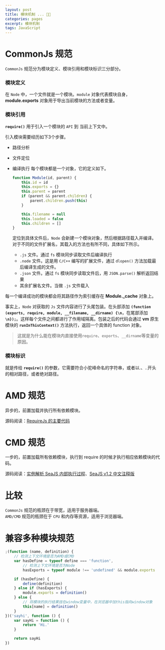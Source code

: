 ```yaml
---
layout: post
title: 模块机制 ... 👏👏
categories: pages
excerpt: 模块机制
tags: JavaScript
---
```

# CommonJs 规范
`CommonJs` 规范分为模块定义、模块引用和模块标识三分部分。

### 模块定义  
在 `Node` 中，一个文件就是一个模块。`module` 对象代表模块自身，**module.exports** 对象用于导出当前模块的方法或者变量。

### 模块引用  
**`require()`** 用于引入一个模块的 `API` 到 当前上下文中。

引入模块需要经历如下3个步骤。
* 路径分析
* 文件定位

* 编译执行
  每个模块都是一个对象，它的定义如下。

  ```javascript
  function Module(id, parent) {
      this.id = id
      this.exports = {}
      this.parent = parent
      if (parent && parent.children) {
          parent.children.push(this)
      }

      this.filename = null
      this.loaded = false
      this.children = []
  }
  ```

  定位到具体文件后，`Node` 会新建一个模块对象，然后根据路径载入并编译。对于不同的文件扩展名，其载入的方法也有所不同，具体如下所示。  
  * `.js` 文件。通过 `fs` 模块同步读取文件后编译执行
  * `.node` 文件。这是用 `C/C++` 编写的扩展文件，通过 `dlopen()` 方法加载最后编译生成的文件。
  * `.json` 文件。通过 `fs` 模块同步读取文件后，用 `JSON.parse()` 解析返回结果
  * 其余扩展名文件。当做 `.js` 文件载入

每一个编译成功的模块都会将其路径作为索引缓存在 **Module._cache** 对象上。  

事实上，`Node` 对获取的 `Js` 文件内容进行了头尾包装。在头部添加 **`(function (exports, require, module, __filename, __dirname) {\n`**，在尾部添加 **`\n});`**。这样每个文件之间都进行了作用域隔离。包装之后的代码会通过 **vm** 原生模块的 **`runInThisContext()`** 方法执行，返回一个具体的 function 对象。

> 这就是为什么能在模块内直接使用`require`、`exports`、`__dirname`等变量的原因。

### 模块标识  
就是传给 **`require()`** 的参数，它需要符合小驼峰命名的字符串，或者以.、..开头的相对路径，或者绝对路径。


# AMD 规范
异步的，前置加载并执行所有依赖模块。

源码阅读：[RequireJs 的主要代码](https://github.com/eplover/tricks/blob/master/js/src/requirejs-code-reading.js)

# CMD 规范
一步的，前置加载所有依赖模块，执行到 require 的时候才执行相应依赖模块的代码。

源码阅读：[实例解析 SeaJS 内部执行过程](https://github.com/seajs/seajs/issues/308)、[SeaJS v1.2 中文注释版](https://github.com/seajs/seajs/issues/305)

# 比较
`CommonJs` 规范的瓶颈在于带宽，适用于服务器端。  
`AMD/CMD` 规范的瓶颈在于 `CPU` 和内存等资源，适用于浏览器端。

# 兼容多种模块规范

```javascript
;(function (name, definition) {
    // 检测上下文环境是否为AMD或CMD
    var hasDefine = typeof define === 'function',
        // 检测上下文环境是否为Node
        hasExports = typeof module !== 'undefined' && module.exports

    if (hasDefine) {
        define(definition)
    } else if (hasExports) {
        module.exports = definition()
    } else {
        // 将模块的执行结果挂在window变量中，在浏览器中加this指向window对象
        this[name] = definition()
    }
})('sayhi', function () {
    var sayHi = function () {
        return 'Hi.'
    }

    return sayHi
})
```
